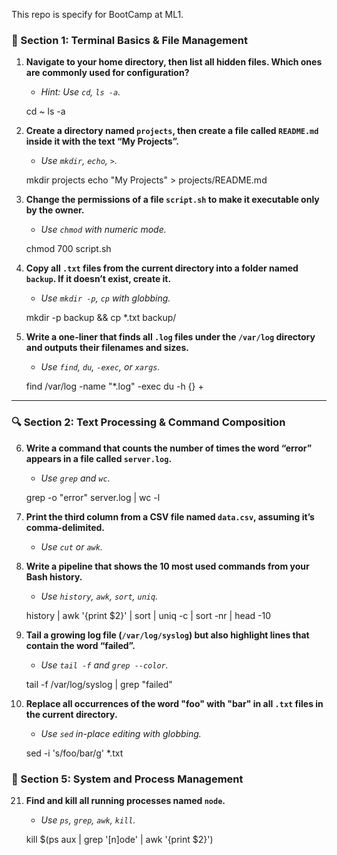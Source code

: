 This repo is specify for BootCamp at ML1.





### 🧭 Section 1: Terminal Basics & File Management

1. **Navigate to your home directory, then list all hidden files. Which ones are commonly used for configuration?**

   * *Hint: Use `cd`, `ls -a`.*
   
    cd ~
    ls -a

2. **Create a directory named `projects`, then create a file called `README.md` inside it with the text “My Projects”.**

   * *Use `mkdir`, `echo`, `>`.*

    mkdir projects
    echo "My Projects" > projects/README.md

3. **Change the permissions of a file `script.sh` to make it executable only by the owner.**

   * *Use `chmod` with numeric mode.*
    
    chmod 700 script.sh
    
4. **Copy all `.txt` files from the current directory into a folder named `backup`. If it doesn’t exist, create it.**

   * *Use `mkdir -p`, `cp` with globbing.*

    mkdir -p backup && cp *.txt backup/

5. **Write a one-liner that finds all `.log` files under the `/var/log` directory and outputs their filenames and sizes.**

   * *Use `find`, `du`, `-exec`, or `xargs`.*

    find /var/log -name "*.log" -exec du -h {} +

---

### 🔍 Section 2: Text Processing & Command Composition

6. **Write a command that counts the number of times the word “error” appears in a file called `server.log`.**

   * *Use `grep` and `wc`.*
   
    grep -o "error" server.log | wc -l

7. **Print the third column from a CSV file named `data.csv`, assuming it’s comma-delimited.**

   * *Use `cut` or `awk`.*

8. **Write a pipeline that shows the 10 most used commands from your Bash history.**

   * *Use `history`, `awk`, `sort`, `uniq`.*
   
   history | awk '{print $2}' | sort | uniq -c | sort -nr | head -10

9. **Tail a growing log file (`/var/log/syslog`) but also highlight lines that contain the word “failed”.**

   * *Use `tail -f` and `grep --color`.*

    tail -f /var/log/syslog | grep "failed"

10. **Replace all occurrences of the word "foo" with "bar" in all `.txt` files in the current directory.**

    * *Use `sed` in-place editing with globbing.*
    
    sed -i 's/foo/bar/g' *.txt
    
    
### 🧰 Section 5: System and Process Management

21. **Find and kill all running processes named `node`.**

    * *Use `ps`, `grep`, `awk`, `kill`.*
    
    kill $(ps aux | grep '[n]ode' | awk '{print $2}')
